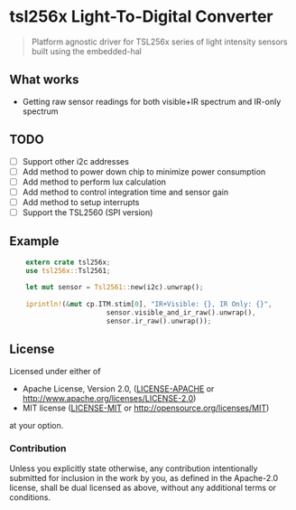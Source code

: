 # tsl256x Light-To-Digital Converter

> Platform agnostic driver for TSL256x series of light intensity sensors built using the embedded-hal

## What works

- Getting raw sensor readings for both visible+IR spectrum and IR-only spectrum

## TODO

- [ ] Support other i2c addresses
- [ ] Add method to power down chip to minimize power consumption
- [ ] Add method to perform lux calculation
- [ ] Add method to control integration time and sensor gain
- [ ] Add method to setup interrupts
- [ ] Support the TSL2560 (SPI version)

## Example

```rust
    extern crate tsl256x;
    use tsl256x::Tsl2561;
    
    let mut sensor = Tsl2561::new(i2c).unwrap();
    
    iprintln!(&mut cp.ITM.stim[0], "IR+Visible: {}, IR Only: {}",
                        sensor.visible_and_ir_raw().unwrap(),
                        sensor.ir_raw().unwrap());
```
    
## License

Licensed under either of

 * Apache License, Version 2.0, ([LICENSE-APACHE](LICENSE-APACHE) or http://www.apache.org/licenses/LICENSE-2.0)
 * MIT license ([LICENSE-MIT](LICENSE-MIT) or http://opensource.org/licenses/MIT)

at your option.

### Contribution

Unless you explicitly state otherwise, any contribution intentionally submitted
for inclusion in the work by you, as defined in the Apache-2.0 license, shall be dual licensed as above, without any
additional terms or conditions.
